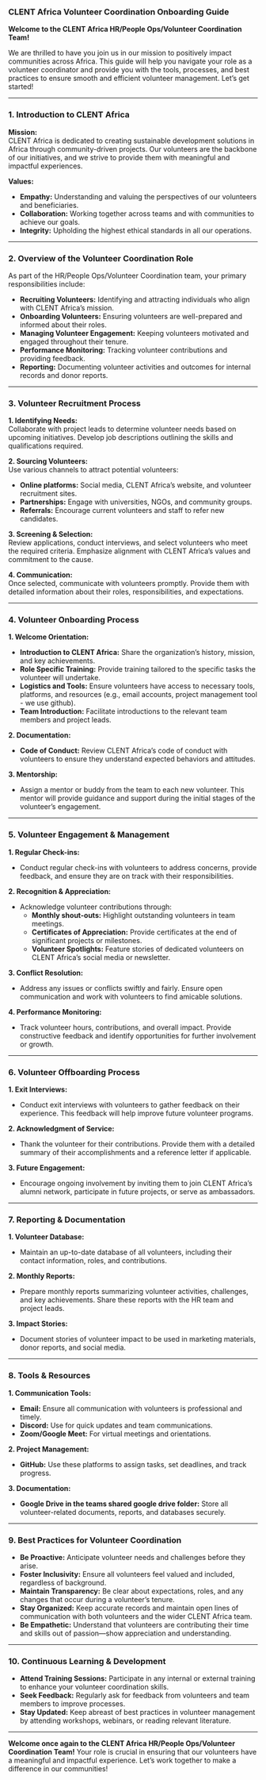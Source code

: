 ### CLENT Africa Volunteer Coordination Onboarding Guide


**Welcome to the CLENT Africa HR/People Ops/Volunteer Coordination Team!**

We are thrilled to have you join us in our mission to positively impact communities across Africa. This guide will help you navigate your role as a volunteer coordinator and provide you with the tools, processes, and best practices to ensure smooth and efficient volunteer management. Let’s get started!

---

### 1. **Introduction to CLENT Africa**

**Mission:**  
CLENT Africa is dedicated to creating sustainable development solutions in Africa through community-driven projects. Our volunteers are the backbone of our initiatives, and we strive to provide them with meaningful and impactful experiences.

**Values:**  
- **Empathy:** Understanding and valuing the perspectives of our volunteers and beneficiaries.
- **Collaboration:** Working together across teams and with communities to achieve our goals.
- **Integrity:** Upholding the highest ethical standards in all our operations.

---

### 2. **Overview of the Volunteer Coordination Role**

As part of the HR/People Ops/Volunteer Coordination team, your primary responsibilities include:

- **Recruiting Volunteers:** Identifying and attracting individuals who align with CLENT Africa’s mission.
- **Onboarding Volunteers:** Ensuring volunteers are well-prepared and informed about their roles.
- **Managing Volunteer Engagement:** Keeping volunteers motivated and engaged throughout their tenure.
- **Performance Monitoring:** Tracking volunteer contributions and providing feedback.
- **Reporting:** Documenting volunteer activities and outcomes for internal records and donor reports.

---

### 3. **Volunteer Recruitment Process**

**1. Identifying Needs:**  
Collaborate with project leads to determine volunteer needs based on upcoming initiatives. Develop job descriptions outlining the skills and qualifications required.

**2. Sourcing Volunteers:**  
Use various channels to attract potential volunteers:
- **Online platforms:** Social media, CLENT Africa’s website, and volunteer recruitment sites.
- **Partnerships:** Engage with universities, NGOs, and community groups.
- **Referrals:** Encourage current volunteers and staff to refer new candidates.

**3. Screening & Selection:**  
Review applications, conduct interviews, and select volunteers who meet the required criteria. Emphasize alignment with CLENT Africa’s values and commitment to the cause.

**4. Communication:**  
Once selected, communicate with volunteers promptly. Provide them with detailed information about their roles, responsibilities, and expectations.

---

### 4. **Volunteer Onboarding Process**

**1. Welcome Orientation:**
- **Introduction to CLENT Africa:** Share the organization’s history, mission, and key achievements.
- **Role Specific Training:** Provide training tailored to the specific tasks the volunteer will undertake.
- **Logistics and Tools:** Ensure volunteers have access to necessary tools, platforms, and resources (e.g., email accounts, project management tool - we use github).
- **Team Introduction:** Facilitate introductions to the relevant team members and project leads.

**2. Documentation:**
- **Code of Conduct:** Review CLENT Africa’s code of conduct with volunteers to ensure they understand expected behaviors and attitudes.

**3. Mentorship:**
- Assign a mentor or buddy from the team to each new volunteer. This mentor will provide guidance and support during the initial stages of the volunteer’s engagement.

---

### 5. **Volunteer Engagement & Management**

**1. Regular Check-ins:**
- Conduct regular check-ins with volunteers to address concerns, provide feedback, and ensure they are on track with their responsibilities.

**2. Recognition & Appreciation:**
- Acknowledge volunteer contributions through:
  - **Monthly shout-outs:** Highlight outstanding volunteers in team meetings.
  - **Certificates of Appreciation:** Provide certificates at the end of significant projects or milestones.
  - **Volunteer Spotlights:** Feature stories of dedicated volunteers on CLENT Africa’s social media or newsletter.

**3. Conflict Resolution:**
- Address any issues or conflicts swiftly and fairly. Ensure open communication and work with volunteers to find amicable solutions.

**4. Performance Monitoring:**
- Track volunteer hours, contributions, and overall impact. Provide constructive feedback and identify opportunities for further involvement or growth.

---

### 6. **Volunteer Offboarding Process**

**1. Exit Interviews:**
- Conduct exit interviews with volunteers to gather feedback on their experience. This feedback will help improve future volunteer programs.

**2. Acknowledgment of Service:**
- Thank the volunteer for their contributions. Provide them with a detailed summary of their accomplishments and a reference letter if applicable.

**3. Future Engagement:**
- Encourage ongoing involvement by inviting them to join CLENT Africa’s alumni network, participate in future projects, or serve as ambassadors.

---

### 7. **Reporting & Documentation**

**1. Volunteer Database:**
- Maintain an up-to-date database of all volunteers, including their contact information, roles, and contributions.

**2. Monthly Reports:**
- Prepare monthly reports summarizing volunteer activities, challenges, and key achievements. Share these reports with the HR team and project leads.

**3. Impact Stories:**
- Document stories of volunteer impact to be used in marketing materials, donor reports, and social media.

---

### 8. **Tools & Resources**

**1. Communication Tools:**
- **Email:** Ensure all communication with volunteers is professional and timely.
- **Discord:** Use for quick updates and team communications.
- **Zoom/Google Meet:** For virtual meetings and orientations.

**2. Project Management:**
- **GitHub:** Use these platforms to assign tasks, set deadlines, and track progress.

**3. Documentation:**
- **Google Drive in the teams shared google drive folder:** Store all volunteer-related documents, reports, and databases securely.

---

### 9. **Best Practices for Volunteer Coordination**

- **Be Proactive:** Anticipate volunteer needs and challenges before they arise.
- **Foster Inclusivity:** Ensure all volunteers feel valued and included, regardless of background.
- **Maintain Transparency:** Be clear about expectations, roles, and any changes that occur during a volunteer’s tenure.
- **Stay Organized:** Keep accurate records and maintain open lines of communication with both volunteers and the wider CLENT Africa team.
- **Be Empathetic:** Understand that volunteers are contributing their time and skills out of passion—show appreciation and understanding.

---

### 10. **Continuous Learning & Development**

- **Attend Training Sessions:** Participate in any internal or external training to enhance your volunteer coordination skills.
- **Seek Feedback:** Regularly ask for feedback from volunteers and team members to improve processes.
- **Stay Updated:** Keep abreast of best practices in volunteer management by attending workshops, webinars, or reading relevant literature.

---

**Welcome once again to the CLENT Africa HR/People Ops/Volunteer Coordination Team!** Your role is crucial in ensuring that our volunteers have a meaningful and impactful experience. Let’s work together to make a difference in our communities!
